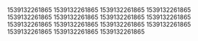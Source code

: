 1539132261865
1539132261865
1539132261865
1539132261865
1539132261865
1539132261865
1539132261865
1539132261865
1539132261865
1539132261865
1539132261865
1539132261865
1539132261865
1539132261865
1539132261865